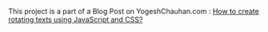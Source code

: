 This project is a part of a Blog Post on YogeshChauhan.com : <a href="https://www.yogeshchauhan.com/how-to-create-rotating-texts-using-javascript-and-css/" target="_blank">How to create rotating texts using JavaScript and CSS?</a>
